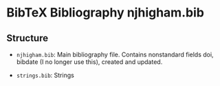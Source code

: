 BibTeX Bibliography njhigham.bib
===========

Structure
---------

* `njhigham.bib`:    Main bibliography file.
Contains nonstandard fields
doi, bibdate (I no longer use this), created and updated.

* `strings.bib`: Strings
